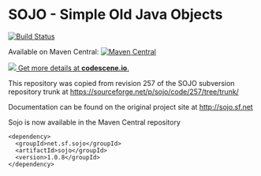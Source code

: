 SOJO - Simple Old Java Objects
==============================
[![Build Status](https://travis-ci.org/maddingo/sojo.png)](https://travis-ci.org/maddingo/sojo)

Available on Maven Central: [![Maven Central](https://img.shields.io/maven-central/v/no.maddin.mockjdbc/mock-jdbc.svg?style=plastic)](http://search.maven.org/#search%7Cga%7C1%7Ca%3A%22sojo%22%20g%3A%22net.sf.sojo%22)

[![](https://codescene.io/projects/3650/status.svg) Get more details at **codescene.io**.](https://codescene.io/projects/3650/jobs/latest-successful/results)

This repository was copied from revision 257 of the SOJO subversion repository trunk 
at https://sourceforge.net/p/sojo/code/257/tree/trunk/

Documentation can be found on the original project site at http://sojo.sf.net 

Sojo is now available in the Maven Central repository

    <dependency>
      <groupId>net.sf.sojo</groupId>
      <artifactId>sojo</groupId>
      <version>1.0.8</groupId>
    </dependency>
